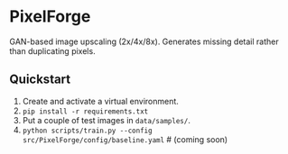 # PixelForge
GAN-based image upscaling (2x/4x/8x). Generates missing detail rather than duplicating pixels.

## Quickstart
1. Create and activate a virtual environment.
2. `pip install -r requirements.txt`
3. Put a couple of test images in `data/samples/`.
4. `python scripts/train.py --config src/PixelForge/config/baseline.yaml`  # (coming soon)

